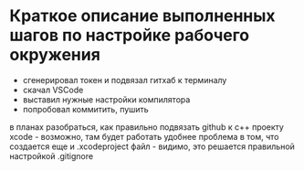 # Краткое описание выполненных шагов по настройке рабочего окружения

- сгенерировал токен и подвязал гитхаб к терминалу
- скачал VSCode
- выставил нужные настройки компилятора
- попробовал коммитить, пушить


в планах разобраться, как правильно подвязать github к c++ проекту xcode - возможно, там будет работать удобнее
проблема в том, что создается еще и .xcodeproject файл - видимо, это решается правильной настройкой .gitignore
